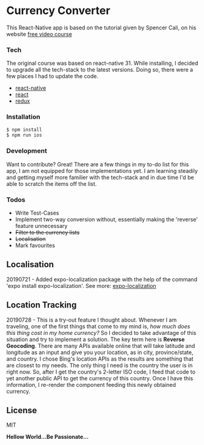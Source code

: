 # Currency Converter

This React-Native app is based on the tutorial given by Spencer Cali, on his website [free video course](http://learn.handlebarlabs.com/p/react-native-basics-build-a-currency-converter)

### Tech
The original course was based on react-native 31. While installing, I decided to upgrade all the tech-stack to the latest versions. Doing so, there were a few places I had to update the code.
- [react-native](https://facebook.github.io/react-native/)
- [react](https://reactjs.org/)
- [redux](https://redux.js.org/)

### Installation

```sh
$ npm install
$ npm run ios
```

### Development

Want to contribute? Great! There are a few things in my to-do list for this app, I am not equipped for those implementations yet. I am learning steadily and getting myself more familier with the tech-stack and in due time I'd be able to scratch the items off the list.

### Todos

 - Write Test-Cases
 - Implement two-way conversion without, essentially making the 'reverse' feature unnecessary
 - ~~Filter to the currency lists~~
 - ~~Localisation~~
 - Mark favourites

## Localisation
20190721 - Added expo-localization package with the help of the command 'expo install expo-localization'.
See more: [expo-localization](https://github.com/expo/expo/blob/master/docs/pages/versions/unversioned/sdk/localization.md)

## Location Tracking
20190728 - This is a try-out feature I thought about. Whenever I am traveling, one of the first things that come to my mind is, _how much does this thing cost in my home currency?_ So I decided to take advantage of this situation and try to implement a solution. The key term here is **Reverse Geocoding**. There are many APIs available online that will take latitude and longitude as an input and give you your location, as in city, province/state, and country. I chose Bing's location APIs as the results are something that are closest to my needs. The only thing I need is the country the user is in right now. So, after I get the country's 2-letter ISO code, I feed that code to yet another public API to get the currency of this country. Once I have this information, I re-render the component feeding this newly obtained currency.

License
----

MIT


**Hellow World...Be Passionate...**
